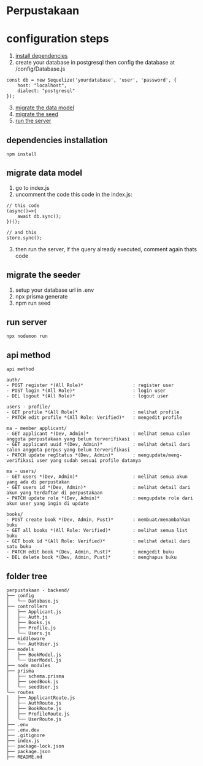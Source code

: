 # **Perpustakaan**

# configuration steps
1. [install dependencies](#dependencies-installation)
2. create your database in postgresql then config the database at /config/Database.js
```
const db = new Sequelize('yourdatabase', 'user', 'password', {
    host: "localhost",
    dialect: "postgresql"
});
```
3. [migrate the data model](#migrate-data-model) 
4. [migrate the seed](#migrate-the-seeder)
5. [run the server](#run-server)

## dependencies installation
```
npm install
```

## migrate data model
1. go to index.js
2. uncomment the code this code in the index.js: 
```
// this code
(async()=>{
    await db.sync();
})();

// and this
store.sync();
```
3. then run the server, if the query already executed, comment again thats code

## migrate the seeder
1. setup your database url in .env
2. npx prisma generate
3. npm run seed

## run server
```
npx nodemon run
```

## api method
```
api method  

auth/
- POST register *(All Role)*                  : register user
- POST login *(All Role)*                     : login user
- DEL logout *(All Role)*                     : logout user

users - profile/
- GET profile *(All Role)*                    : melihat profile 
- PATCH edit profile *(All Role: Verified)*   : mengedit profile 

ma - member applicant/
- GET applicant *(Dev, Admin)*                : melihat semua calon anggota perpustakaan yang belum terverifikasi
- GET applicant uuid *(Dev, Admin)*           : melihat detail dari calon anggota perpus yang belum terverifikasi
- PATCH update regStatus *(Dev, Admin)*       : mengupdate/meng-verifikasi user yang sudah sesuai profile datanya

ma - users/
- GET users *(Dev, Admin)*                    : melihat semua akun yang ada di perpustakan
- GET users id *(Dev, Admin)*                 : melihat detail dari akun yang terdaftar di perpustakaan
- PATCH update role *(Dev, Admin)*            : mengupdate role dari akun user yang ingin di update

books/ 
- POST create book *(Dev, Admin, Pust)*       : membuat/menambahkan buku 
- GET all books *(All Role: Verified)*        : melihat semua list buku
- GET book id *(All Role: Verified)*          : melihat detail dari satu buku
- PATCH edit book *(Dev, Admin, Pust)*        : mengedit buku
- DEL delete book *(Dev, Admin, Pust)*        : menghapus buku

```

## folder tree
```
perpustakaan - backend/
├── config
│   └── Database.js
├── controllers
│   ├── Applicant.js
│   ├── Auth.js
│   ├── Books.js
│   ├── Profile.js
│   └── Users.js
├── middleware
│   └── AuthUser.js
├── models
│   ├── BookModel.js
│   └── UserModel.js
├── node_modules
├── prisma
│   ├── schema.prisma
│   ├── seedBook.js
│   └── seedUser.js
└── routes
│   ├── ApplicantRoute.js
│   ├── AuthRoute.js
│   ├── BookRoute.js
│   ├── ProfileRoute.js
│   └── UserRoute.js
├── .env
├── .env.dev
├── .gitignore
├── index.js
├── package-lock.json
├── package.json
├── README.md
```
